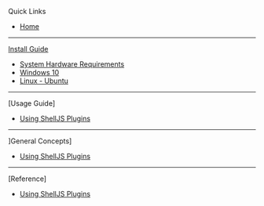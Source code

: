 Quick Links
  * [Home](https://github.com/shelljs/shelljs/wiki/Home)
***
[Install Guide](https://github.com/deepfakes/faceswap/wiki/1-Install-Guide)
  * [System Hardware Requirements](https://github.com/deepfakes/faceswap/wiki/1.1-System-Hardware-Requirements)
  * [Windows 10](https://github.com/deepfakes/faceswap/wiki/1-Install-Guide)
  * [Linux - Ubuntu](https://github.com/deepfakes/faceswap/wiki/1-Install-Guide)
***
[Usage Guide]
  * [Using ShellJS Plugins](https://github.com/shelljs/shelljs/wiki/Using-ShellJS-Plugins)
***
]General Concepts]
  * [Using ShellJS Plugins](https://github.com/shelljs/shelljs/wiki/Using-ShellJS-Plugins)
***
[Reference]
  * [Using ShellJS Plugins](https://github.com/shelljs/shelljs/wiki/Using-ShellJS-Plugins)